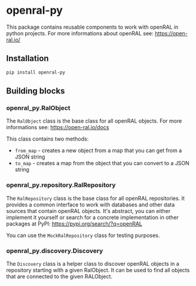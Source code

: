 # openral-py

This package contains reusable components to work with openRAL in python projects. 
For more informations about openRAL see: https://open-ral.io/

## Installation

```bash
pip install openral-py
```

## Building blocks

### openral_py.RalObject

The `RalObject` class is the base class for all openRAL objects.
For more informations see: https://open-ral.io/docs

This class contains two methods:

* `from_map` - creates a new object from a map that you can get from a JSON string
* `to_map` - creates a map from the object that you can convert to a JSON string

### openral_py.repository.RalRepository

The `RalRepository` class is the base class for all openRAL repositories.
It provides a common interface to work with databases and other data sources that contain openRAL objects.
It's abstract, you can either implement it yourself or search for a concrete implementation in other packages at PyPI: https://pypi.org/search/?q=openRAL

You can use the `MockRalRepository` class for testing purposes.

### openral_py.discovery.Discovery

The `Discovery` class is a helper class to discover openRAL objects in a repository starting with a given RalObject.
It can be used to find all objects that are connected to the given RALObject.
